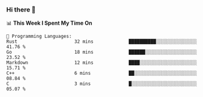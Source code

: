 ### Hi there 👋

<!--
**CrazyCollin/crazycollin** is a ✨ _special_ ✨ repository because its `README.md` (this file) appears on your GitHub profile.

Here are some ideas to get you started:

- 🔭 I’m currently working on ...
- 🌱 I’m currently learning ...
- 👯 I’m looking to collaborate on ...
- 🤔 I’m looking for help with ...
- 💬 Ask me about ...
- 📫 How to reach me: ...
- 😄 Pronouns: ...
- ⚡ Fun fact: ...
-->

<!--START_SECTION:waka-->
📊 **This Week I Spent My Time On** 

```text
💬 Programming Languages: 
Rust                     32 mins             ██████████░░░░░░░░░░░░░░░   41.76 % 
Go                       18 mins             ██████░░░░░░░░░░░░░░░░░░░   23.52 % 
Markdown                 12 mins             ████░░░░░░░░░░░░░░░░░░░░░   15.71 % 
C++                      6 mins              ██░░░░░░░░░░░░░░░░░░░░░░░   08.84 % 
C                        3 mins              █░░░░░░░░░░░░░░░░░░░░░░░░   05.07 % 
```


<!--END_SECTION:waka-->
